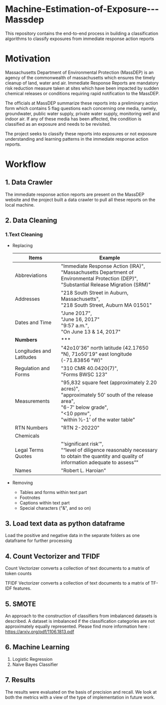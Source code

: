 # Machine-Estimation-of-Exposure---Massdep
This repository contains the end-to-end process in building a classification algorithms to classify exposures from immediate response action reports

# Motivation
Massachusetts Department of Environmental Protection (MassDEP) is an agency of the commonwealth of massachusetts which ensures the timely cleanup of land, water and air. Immediate Response Reports are mandatory risk reduction measure taken at sites which have been impacted by sudden chemical releases or conditions requiring rapid notification to the MassDEP.

The officials at MassDEP summarize these reports into a preliminary action form which contains 5 flag questions each concerning one media, namely, groundwater, public water supply, private water supply, monitoring well and indoor air. If any of these media has been affected, the condition is classified as an exposure and needs to be revisited. 

The project seeks to classify these reports into exposures or not exposure understanding and learning patterns in the immediate response action reports. 

# Workflow

## 1. Data Crawler

The immediate response action reports are present on the MassDEP website and the project built a data crawler to pull all these reports on the local machine. 

## 2. Data Cleaning 

### 1.Text Cleaning
 - Replacing
 
    Items | Example
    ---|---
    Abbreviations | "Immediate Response Action (IRA)", <br>"Massachusetts Department of Environmental Protection (DEP)", <br>"Substantial Release Migration (SRM)"
    Addresses | "218 South Street in Auburn, Massachusetts", <br>"218 South Street, Auburn MA 01501"
    Dates and Time | "June 2017", <br>"June 16, 2017" <br>"9:57 a.m.", <br>"On June 13 & 14, 2017"
    **Numbers** | ***
    Longitudes and Latitudes | "42o10'36" north latitude (42.17650 °N), 71o50'19" east longitude (-71.83856 °W)" 
    Regulation and Forms | "310 CMR 40.0420(7)", <br>"Forms BWSC 123"
    Measurements | "95,832 square feet (approximately 2.20 acres)", <br>"approximately 50' south of the release area", <br>"6-7' below grade", <br>"<10 ppmv", <br>"within 1⁄2-1' of the water table"
    RTN Numbers | "RTN 2-20220"
    Chemicals | 
    Legal Terms Quotes | "‘significant risk’", <br>"“level of diligence reasonably necessary to obtain the quantity and quality of information adequate to assess”"
    Names | "Robert L. Haroian"
    
 - Removing
    * Tables and forms within text part
    * Footnotes
    * Captions within text part
    * Special characters ("&", and so on)

## 3. Load text data as python dataframe

Load the positive and negative data in the separate folders as one dataframe for further processing

## 4. Count Vectorizer and TFIDF 

Count Vectorizer converts a collection of text documents to a matrix of token counts

TFIDF Vectorizer converts a collection of text documents to a matrix of TF-IDF features.

## 5. SMOTE 

An approach to the construction of classifiers from imbalanced datasets is described. A dataset is imbalanced if the classification categories are not approximately equally represented. Please find more information here : https://arxiv.org/pdf/1106.1813.pdf

## 6. Machine Learning

1. Logistic Regression
2. Naive Bayes Classifier

## 7. Results

The results were evaluated on the basis of precision and recall. We look at both the metrics with a view of the type of implementation in future work.
